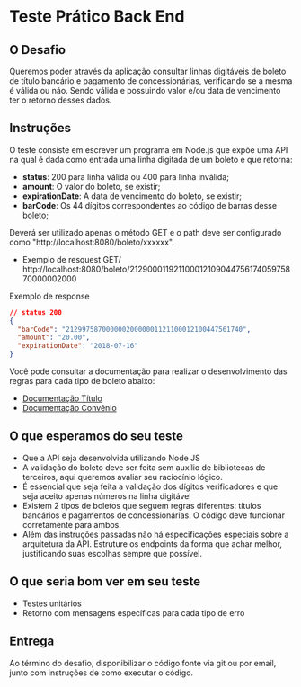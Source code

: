 # Teste Prático Back End

## O Desafio
Queremos poder através da aplicação consultar linhas digitáveis de boleto de título bancário e pagamento de concessionárias, verificando se a mesma é válida ou não. Sendo válida e possuindo valor e/ou data de vencimento ter o retorno desses dados.

## Instruções
O teste consiste em escrever um programa em Node.js que expõe uma API na qual é dada como entrada uma linha digitada de um boleto e que retorna:

- **status**: 200 para linha válida ou 400 para linha inválida;
- **amount**: O valor do boleto, se existir;
- **expirationDate**: A data de vencimento do boleto, se existir;
- **barCode**: Os 44 dígitos correspondentes ao código de barras desse boleto;

Deverá ser utilizado apenas o método GET e o path deve ser configurado como "http://localhost:8080/boleto/xxxxxx".

- Exemplo de resquest
GET/ http://localhost:8080/boleto/21290001192110001210904475617405975870000002000

Exemplo de response
```json
// status 200
{
  "barCode": "21299758700000020000001121100012100447561740",
  "amount": "20.00",
  "expirationDate": "2018-07-16"
}
```

Você pode consultar a documentação para realizar o desenvolvimento das regras para cada tipo de boleto abaixo:
- [Documentação Título](https://storage.googleapis.com/slite-api-files-production/files/b8def5e9-f732-4749-88ea-25270cb71c4d/Titulo.pdf)
- [Documentação Convênio](https://storage.googleapis.com/slite-api-files-production/files/222c4ec7-9056-4149-aa42-e66b135f523a/Convenio.pdf)

## O que esperamos do seu teste
- Que a API seja desenvolvida utilizando Node JS
- A validação do boleto deve ser feita sem auxílio de bibliotecas de terceiros, aqui queremos avaliar seu raciocínio lógico.
- É essencial que seja feita a validação dos dígitos verificadores e que seja aceito apenas números na linha digitável
- Existem 2 tipos de boletos que seguem regras diferentes: títulos bancários e pagamentos de concessionárias. O código deve funcionar corretamente para ambos.
- Além das instruções passadas não há especificações especiais sobre a arquitetura da API. Estruture os endpoints da forma que achar melhor, justificando suas escolhas sempre que possível.

## O que seria bom ver em seu teste
- Testes unitários
- Retorno com mensagens específicas para cada tipo de erro

## Entrega
Ao término do desafio, disponibilizar o código fonte via git ou por email, junto com instruções de como executar o código.